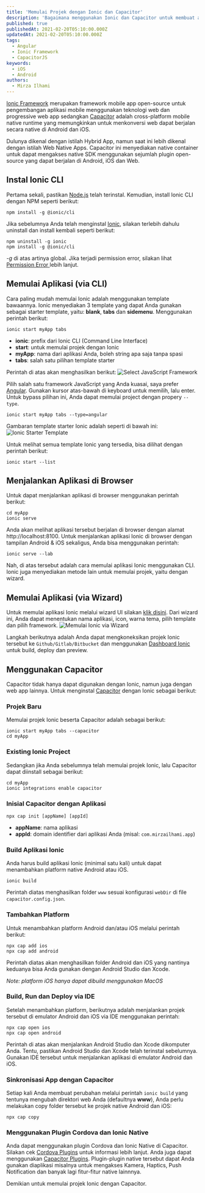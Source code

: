 ```yaml
---
title: 'Memulai Projek dengan Ionic dan Capacitor'
description: 'Bagaimana menggunakan Ionic dan Capacitor untuk membuat aplikasi native Android dan iOS'
published: true
publishedAt: 2021-02-20T05:10:00.000Z
updatedAt: 2021-02-20T05:10:00.000Z
tags:
  - Angular
  - Ionic Framework
  - CapacitorJS
keywords:
  - iOS
  - Android
authors:
  - Mirza Ilhami
---
```


[Ionic Framework](https://ionicframework.com) merupakan framework mobile app open-source untuk pengembangan aplikasi mobile menggunakan teknologi web dan progressive web app sedangkan [Capacitor](https://capacitorjs.com/) adalah cross-platform mobile native runtime yang memungkinkan untuk menkonversi web dapat berjalan secara native di Android dan iOS.

Dulunya dikenal dengan istilah Hybrid App, namun saat ini lebih dikenal dengan istilah Web Native Apps. Capacitor ini menyediakan native container untuk dapat mengakses native SDK menggunakan sejumlah plugin open-source yang dapat berjalan di Android, iOS dan Web.

## Instal Ionic CLI
Pertama sekali, pastikan [Node.js](https://nodejs.org/en/download) telah terinstal. Kemudian, install Ionic CLI dengan NPM seperti berikut:
```
npm install -g @ionic/cli
```

Jika sebelumnya Anda telah menginstal [Ionic](https://mirzailhami.com/tags/ionic-framework), silakan terlebih dahulu uninstall dan install kembali seperti berikut:
```
npm uninstall -g ionic
npm install -g @ionic/cli
```

*-g* di atas artinya global. Jika terjadi permission error, silakan lihat [Permission Error ](https://ionicframework.com/docs/developing/tips#resolving-permission-errors) lebih lanjut.

## Memulai Aplikasi (via CLI)
Cara paling mudah memulai Ionic adalah menggunakan template bawaannya. Ionic menyediakan 3 template yang dapat Anda gunakan sebagai starter template, yaitu: **blank**, **tabs** dan **sidemenu**. Menggunakan perintah berikut:
```
ionic start myApp tabs
```
- **ionic**: prefix dari Ionic CLI (Command Line Interface)
- **start**: untuk memulai projek dengan Ionic
- **myApp**: nama dari aplikasi Anda, boleh string apa saja tanpa spasi
- **tabs**: salah satu pilihan template starter

Perintah di atas akan menghasilkan berikut:
![Select JavaScript Framework](/assets/img/tutorial/memulai-projek-dengan-ionic-dan-capacitor/optimized/pilih-ionic-template.png)

Pilih salah satu framework JavaScript yang Anda kuasai, saya prefer [Angular](https://mirzailhami.com/tags/angular). Gunakan kursor atas-bawah di keyboard untuk memilih, lalu enter. Untuk bypass pilihan ini, Anda dapat memulai project dengan propery `--type`.
```
ionic start myApp tabs --type=angular
```

Gambaran template starter Ionic adalah seperti di bawah ini:
![Ionic Starter Template](https://ionicframework.com/docs/assets/img/installation/start-app-thumbnails.png)

Untuk melihat semua template Ionic yang tersedia, bisa dilihat dengan perintah berikut:
```
ionic start --list
```

## Menjalankan Aplikasi di Browser
Untuk dapat menjalankan aplikasi di browser menggunakan perintah berikut:
```
cd myApp
ionic serve
```
Anda akan melihat aplikasi tersebut berjalan di browser dengan alamat http://localhost:8100. Untuk menjalankan aplikasi Ionic di browser dengan tampilan Android & iOS sekaligus, Anda bisa menggunakan perintah:
```
ionic serve --lab
```

Nah, di atas tersebut adalah cara memulai aplikasi Ionic menggunakan CLI. Ionic juga menyediakan metode lain untuk memulai projek, yaitu dengan wizard.

## Memulai Aplikasi (via Wizard)
Untuk memulai aplikasi Ionic melalui wizard UI silakan [klik disini](https://ionicframework.com/start#basics). Dari wizard ini, Anda dapat menentukan nama aplikasi, icon, warna tema, pilih template dan pilih framework.
![Memulai Ionic via Wizard](/assets/img/tutorial/memulai-projek-dengan-ionic-dan-capacitor/optimized/memulai-ionic-via-wizard.png)

Langkah berikutnya adalah Anda dapat mengkoneksikan projek Ionic tersebut ke `Github/Gitlab/Bitbucket` dan menggunakan [Dashboard Ionic](https://dashboard.ionicframework.com) untuk build, deploy dan preview.

## Menggunakan Capacitor
Capacitor tidak hanya dapat digunakan dengan Ionic, namun juga dengan web app lainnya. Untuk menginstal [Capacitor](https://mirzailhami.com/tags/capacitorjs) dengan Ionic sebagai berikut:
### Projek Baru
Memulai projek Ionic beserta Capacitor adalah sebagai berikut:
```
ionic start myApp tabs --capacitor
cd myApp
```
### Existing Ionic Project
Sedangkan jika Anda sebelumnya telah memulai projek Ionic, lalu Capacitor dapat diinstall sebagai berikut:
```
cd myApp
ionic integrations enable capacitor
```
### Inisial Capacitor dengan Aplikasi
```
npx cap init [appName] [appId]
```
- **appName**: nama aplikasi
- **appId**: domain identifier dari aplikasi Anda (misal: `com.mirzailhami.app`)

### Build Aplikasi Ionic
Anda harus build aplikasi Ionic (minimal satu kali) untuk dapat menambahkan platform native Android atau iOS.
```
ionic build
```
Perintah diatas menghasilkan folder `www` sesuai konfigurasi `webDir` di file `capacitor.config.json`.

### Tambahkan Platform
Untuk menambahkan platform Android dan/atau iOS melalui perintah berikut:
```
npx cap add ios
npx cap add android
```
Perintah diatas akan menghasilkan folder Android dan iOS yang nantinya keduanya bisa Anda gunakan dengan Android Studio dan Xcode.

*Note: platform iOS hanya dapat dibuild menggunakan MacOS*

### Build, Run dan Deploy via IDE
Setelah menambahkan platform, berikutnya adalah menjalankan projek tersebut di emulator Android dan iOS via IDE menggunakan perintah:
```
npx cap open ios
npx cap open android
```
Perintah di atas akan menjalankan Android Studio dan Xcode dikomputer Anda. Tentu, pastikan Android Studio dan Xcode telah terinstal sebelumnya. Gunakan IDE tersebut untuk menjalankan aplikasi di emulator Android dan iOS.

### Sinkronisasi App dengan Capacitor
Setiap kali Anda membuat perubahan melalui perintah `ionic build` yang tentunya mengubah direktori web Anda (defaultnya **www**), Anda perlu melakukan copy folder tersebut ke projek native Android dan iOS:
```
npx cap copy
```
### Menggunakan Plugin Cordova dan Ionic Native
Anda dapat menggunakan plugin Cordova dan Ionic Native di Capacitor. Silakan cek [Cordova Plugins](https://capacitorjs.com/docs/cordova/using-cordova-plugins) untuk informasi lebih lanjut. Anda juga dapat menggunakan [Capacitor Plugins](https://capacitorjs.com/docs/plugins). Plugin-plugin native tersebut dapat Anda gunakan diaplikasi misalnya untuk mengakses Kamera, Haptics, Push Notification dan banyak lagi fitur-fitur native lainnnya.

Demikian untuk memulai projek Ionic dengan Capacitor.

